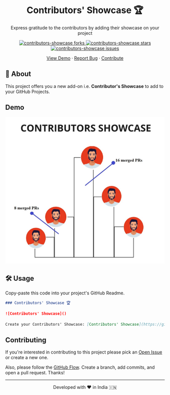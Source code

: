<h1 align="center">
    Contributors' Showcase 🏆
</h1>
<p align="center">
  Express gratitude to the contributors by adding their showcase on your project
</p>
<p align="center">
  <a href="https://github.com/wweverma1/contributors-showcase/fork" target="blank">
    <img src="https://img.shields.io/github/forks/wweverma1/contributors-showcase?style=flat-square" alt="contributors-showcase forks"/>
  </a>
  <a href="https://github.com/wweverma1/contributors-showcase/stargazers" target="blank">
    <img src="https://img.shields.io/github/stars/wweverma1/contributors-showcase?style=flat-square" alt="contributors-showcase stars"/>
  </a>
  <a href="https://github.com/wweverma1/contributors-showcase/issues" target="blank">
    <img src="https://img.shields.io/github/issues/wweverma1/contributors-showcase?style=flat-square" alt="contributors-showcase issues"/>
  </a>
</p>
<p align="center">
  <a href="#demo">View Demo</a>
  ·
  <a href="https://github.com/wweverma1/contributors-showcase/issues/new/choose">Report Bug</a>
  ·
  <a href="#contributing">Contribute</a>
</p>

## 🌟 About

This project offers you a new add-on i.e. **Contributor's Showcase** to add to your GitHub Projects.

## Demo

![Contributors' Showcase](./assets/images/demo.jpg)

<!-- ## 🧐 Features -->

## 🛠️ Usage

Copy-paste this code into your project's GitHub Readme.

```md
### Contributors' Showcase 🏆

![Contributors' Showcase]()

Create your Contributors' Showcase: [Contributors' Showcase](https://github.com/wweverma1/contributors-showcase)
```

<!--
#### Parameters:

- `username` - Your Codeforces Username
- `theme` - Theme code for the cards. Currently this project offers 2 themes:
    - `1` - Light Theme
    - `2` - Dark Theme 

Default `theme` parameter is `1`.
-->

## Contributing

If you're interested in contributing to this project please pick an [Open Issue](https://github.com/wweverma1/contributors-showcase/issues?q=is%3Aopen+is%3Aissue) or create a new one.

Also, please follow the [GitHub Flow](https://guides.github.com/introduction/flow). Create a branch, add commits, and open a pull request.
Thanks!

<!--
## 🙏 Special Thanks

- [Codeforces](https://codeforces.com/) for their [APIs](https://codeforces.com/apiHelp)
- [svgwrite](https://pypi.org/project/svgwrite/)
-->

<hr>
<p align="center">
Developed with ❤️ in India 🇮🇳 
</p>

